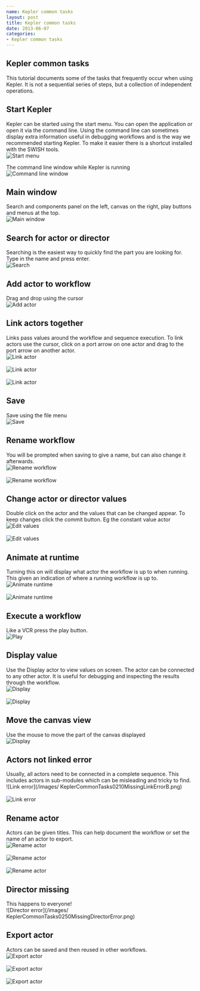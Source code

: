 ```yaml
---
name: Kepler common tasks
layout: post
title: Kepler common tasks
date: 2013-06-07
categories:
- Kepler common tasks
---
```

## Kepler common tasks
This tutorial documents some of the tasks that frequently occur when using Kepler. It is not a sequential series of steps, but a collection of independent operations.

## Start Kepler
Kepler can be started using the start menu. You can open the application or open it via the command line. Using the command line can sometimes display extra information useful in debugging workflows and is the way we recommended starting Kepler. To make it easier there is a shortcut installed with the SWISH tools. 
<br>![Start menu](/images/KeplerCommonTasks0010StartMenu1.png)<br>

The command line window while Kepler is running
<br>![Command line window](/images/KeplerCommonTasks0030ConsoleWindow.png)<br>

## Main window
Search and components panel on the left, canvas on the right, play buttons and menus at the top.
<br>![Main window](/images/KeplerCommonTasks0040MainKeplerWindow.png)<br>

## Search for actor or director
Searching is the easiest way to quickly find the part you are looking for. Type in the name and press enter.
<br>![Search](/images/KeplerCommonTasks0045SearchForActor.png)<br>

## Add actor to workflow
Drag and drop using the cursor
<br>![Add actor](/images/KeplerCommonTasks0050DragActor.png)<br>

## Link actors together
Links pass values around the workflow and sequence execution. To link actors use the cursor, click on a port arrow on one actor and drag to the port arrow on another actor.
<br>![Link actor](/images/KeplerCommonTasks0060LinkActorA.png)<br>
<br>![Link actor](/images/KeplerCommonTasks0070LinkActorB.png)<br>
<br>![Link actor](/images/KeplerCommonTasks0080LinkActorC.png)<br>

## Save
Save using the file menu
<br>![Save](/images/KeplerCommonTasks0090SaveWorkflow.png)<br>

## Rename workflow
You will be prompted when saving to give a name, but can also change it afterwards.
<br>![Rename workflow](/images/KeplerCommonTasks0100RenameWorkflowA.png)<br>
<br>![Rename workflow](/images/KeplerCommonTasks0110RenameWorkflowB.png)<br>

## Change actor or director values
Double click on the actor and the values that can be changed appear. To keep changes click the commit button. Eg the constant value actor
<br>![Edit values](/images/KeplerCommonTasks0120EditActorValuesA.png)<br>
<br>![Edit values](/images/KeplerCommonTasks0130EditActorValuesB.png)<br>

## Animate at runtime
Turning this on will display what actor the workflow is up to when running. This given an indication of where a running workflow is up to.
<br>![Animate runtime](/images/KeplerCommonTasks0140RunTimeHighlightA.png)<br>
<br>![ Animate runtime](/images/KeplerCommonTasks0150RunTimeHighlightB.png)<br>

## Execute a workflow
Like a VCR press the play button.
<br>![Play](/images/KeplerCommonTasks0160Play.png)<br>

## Display value
Use the Display actor to view values on screen. The actor can be connected to any other actor. It is useful for debugging and inspecting the results through the workflow.
<br>![Display](/images/KeplerCommonTasks0170DisplayValuesA.png)<br>
<br>![Display](/images/KeplerCommonTasks0180DisplayValuesB.png)<br>

## Move the canvas view
Use the mouse to move the part of the canvas displayed
<br>![Display](/images/KeplerCommonTasks0190NavigateWorkflow.png)<br>

## Actors not linked error
Usually, all actors need to be connected in a complete sequence. This includes actors in sub-modules which can be misleading and tricky to find.
<br>![Link error](/images/ KeplerCommonTasks0210MissingLinkErrorB.png)<br>
<br>![Link error](/images/KeplerCommonTasks0200MissingLinkErrorA.png)<br>

## Rename actor
Actors can be given titles. This can help document the workflow or set the name of an actor to export.
<br>![Rename actor](/images/KeplerCommonTasks0220RenameActora.png)<br>
<br>![Rename actor](/images/KeplerCommonTasks0230RenameActorb.png)<br>
<br>![Rename actor](/images/KeplerCommonTasks0240Renameactorc.png)<br>

## Director missing 
This happens to everyone!
<br>![Director error](/images/ KeplerCommonTasks0250MissingDirectorError.png)<br>

## Export actor
Actors can be saved and then reused in other workflows.
<br>![Export actor](/images/KeplerCommonTasks0260ExportActorA.png)<br>
<br>![Export actor](/images/KeplerCommonTasks0270ExportActorB.png)<br>
<br>![Export actor](/images/KeplerCommonTasks0280ExportActorC.png)<br>

